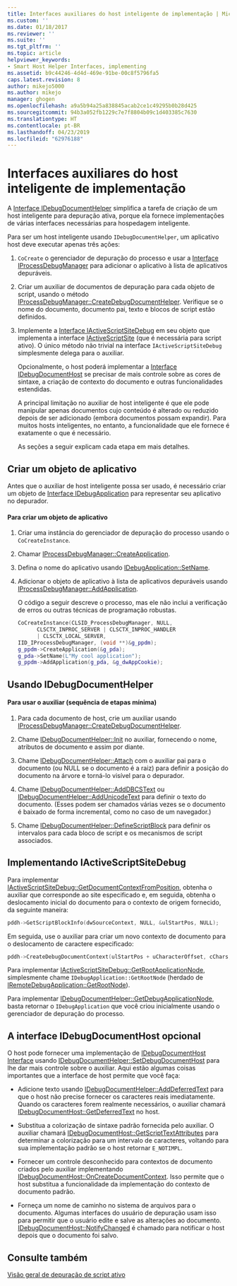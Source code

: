 ```yaml
---
title: Interfaces auxiliares do host inteligente de implementação | Microsoft Docs
ms.custom: ''
ms.date: 01/18/2017
ms.reviewer: ''
ms.suite: ''
ms.tgt_pltfrm: ''
ms.topic: article
helpviewer_keywords:
- Smart Host Helper Interfaces, implementing
ms.assetid: b9c44246-4d4d-469e-91be-00c8f5796fa5
caps.latest.revision: 8
author: mikejo5000
ms.author: mikejo
manager: ghogen
ms.openlocfilehash: a9a5b94a25a838845acab2ce1c49295b0b28d425
ms.sourcegitcommit: 94b3a052fb1229c7e7f8804b09c1d403385c7630
ms.translationtype: HT
ms.contentlocale: pt-BR
ms.lasthandoff: 04/23/2019
ms.locfileid: "62976188"
---
```

# <a name="implementing-smart-host-helper-interfaces"></a>Interfaces auxiliares do host inteligente de implementação
A [Interface IDebugDocumentHelper](../winscript/reference/idebugdocumenthelper-interface.md) simplifica a tarefa de criação de um host inteligente para depuração ativa, porque ela fornece implementações de várias interfaces necessárias para hospedagem inteligente.  
  
 Para ser um host inteligente usando `IDebugDocumentHelper`, um aplicativo host deve executar apenas três ações:  
  
1. `CoCreate` o gerenciador de depuração do processo e usar a [Interface IProcessDebugManager](../winscript/reference/iprocessdebugmanager-interface.md) para adicionar o aplicativo à lista de aplicativos depuráveis.  
  
2. Criar um auxiliar de documentos de depuração para cada objeto de script, usando o método [IProcessDebugManager::CreateDebugDocumentHelper](../winscript/reference/iprocessdebugmanager-createdebugdocumenthelper.md). Verifique se o nome do documento, documento pai, texto e blocos de script estão definidos.  
  
3. Implemente a [Interface IActiveScriptSiteDebug](../winscript/reference/iactivescriptsitedebug-interface.md) em seu objeto que implementa a interface [IActiveScriptSite](../winscript/reference/iactivescriptsite.md) (que é necessária para script ativo). O único método não trivial na interface `IActiveScriptSiteDebug` simplesmente delega para o auxiliar.  
  
   Opcionalmente, o host poderá implementar a [Interface IDebugDocumentHost](../winscript/reference/idebugdocumenthost-interface.md) se precisar de mais controle sobre as cores de sintaxe, a criação de contexto do documento e outras funcionalidades estendidas.  
  
   A principal limitação no auxiliar de host inteligente é que ele pode manipular apenas documentos cujo conteúdo é alterado ou reduzido depois de ser adicionado (embora documentos possam expandir). Para muitos hosts inteligentes, no entanto, a funcionalidade que ele fornece é exatamente o que é necessário.  
  
   As seções a seguir explicam cada etapa em mais detalhes.  
  
## <a name="create-an-application-object"></a>Criar um objeto de aplicativo  
 Antes que o auxiliar de host inteligente possa ser usado, é necessário criar um objeto de [Interface IDebugApplication](../winscript/reference/idebugapplication-interface.md) para representar seu aplicativo no depurador.  
  
#### <a name="to-create-an-application-object"></a>Para criar um objeto de aplicativo  
  
1. Criar uma instância do gerenciador de depuração do processo usando o `CoCreateInstance`.  
  
2. Chamar [IProcessDebugManager::CreateApplication](../winscript/reference/iprocessdebugmanager-createapplication.md).  
  
3. Defina o nome do aplicativo usando [IDebugApplication::SetName](../winscript/reference/idebugapplication-setname.md).  
  
4. Adicionar o objeto de aplicativo à lista de aplicativos depuráveis usando [IProcessDebugManager::AddApplication](../winscript/reference/iprocessdebugmanager-addapplication.md).  
  
     O código a seguir descreve o processo, mas ele não inclui a verificação de erros ou outras técnicas de programação robustas.  
  
    ```cpp
    CoCreateInstance(CLSID_ProcessDebugManager, NULL,  
          CLSCTX_INPROC_SERVER | CLSCTX_INPROC_HANDLER  
          | CLSCTX_LOCAL_SERVER,  
    IID_IProcessDebugManager, (void **)&g_ppdm);  
    g_ppdm->CreateApplication(&g_pda);  
    g_pda->SetName(L"My cool application");  
    g_ppdm->AddApplication(g_pda, &g_dwAppCookie);  
    ```  
  
## <a name="using-idebugdocumenthelper"></a>Usando IDebugDocumentHelper  
  
#### <a name="to-use-the-helper-minimal-sequence-of-steps"></a>Para usar o auxiliar (sequência de etapas mínima)  
  
1. Para cada documento de host, crie um auxiliar usando [IProcessDebugManager::CreateDebugDocumentHelper](../winscript/reference/iprocessdebugmanager-createdebugdocumenthelper.md).  
  
2. Chame [IDebugDocumentHelper::Init](../winscript/reference/idebugdocumenthelper-init.md) no auxiliar, fornecendo o nome, atributos de documento e assim por diante.  
  
3. Chame [IDebugDocumentHelper::Attach](../winscript/reference/idebugdocumenthelper-attach.md) com o auxiliar pai para o documento (ou NULL se o documento é a raiz) para definir a posição do documento na árvore e torná-lo visível para o depurador.  
  
4. Chame [IDebugDocumentHelper::AddDBCSText](../winscript/reference/idebugdocumenthelper-adddbcstext.md) ou [IDebugDocumentHelper::AddUnicodeText](../winscript/reference/idebugdocumenthelper-addunicodetext.md) para definir o texto do documento. (Esses podem ser chamados várias vezes se o documento é baixado de forma incremental, como no caso de um navegador.)  
  
5. Chame [IDebugDocumentHelper::DefineScriptBlock](../winscript/reference/idebugdocumenthelper-definescriptblock.md) para definir os intervalos para cada bloco de script e os mecanismos de script associados.  
  
## <a name="implementing-iactivescriptsitedebug"></a>Implementando IActiveScriptSiteDebug  
 Para implementar [IActiveScriptSiteDebug::GetDocumentContextFromPosition](../winscript/reference/iactivescriptsitedebug-getdocumentcontextfromposition.md), obtenha o auxiliar que corresponde ao site especificado e, em seguida, obtenha o deslocamento inicial do documento para o contexto de origem fornecido, da seguinte maneira:  
  
```cpp
pddh->GetScriptBlockInfo(dwSourceContext, NULL, &ulStartPos, NULL);  
```  
  
 Em seguida, use o auxiliar para criar um novo contexto de documento para o deslocamento de caractere especificado:  
  
```cpp
pddh->CreateDebugDocumentContext(ulStartPos + uCharacterOffset, cChars, &pddcNew);  
```  
  
 Para implementar [IActiveScriptSiteDebug::GetRootApplicationNode](../winscript/reference/iactivescriptsitedebug-getrootapplicationnode.md), simplesmente chame `IDebugApplication::GetRootNode` (herdado de [IRemoteDebugApplication::GetRootNode](../winscript/reference/iremotedebugapplication-getrootnode.md)).  
  
 Para implementar [IDebugDocumentHelper::GetDebugApplicationNode](../winscript/reference/idebugdocumenthelper-getdebugapplicationnode.md), basta retornar o `IDebugApplication` que você criou inicialmente usando o gerenciador de depuração do processo.  
  
## <a name="the-optional-idebugdocumenthost-interface"></a>A interface IDebugDocumentHost opcional  
 O host pode fornecer uma implementação de [IDebugDocumentHost Interface](../winscript/reference/idebugdocumenthost-interface.md) usando [IDebugDocumentHelper::SetDebugDocumentHost](../winscript/reference/idebugdocumenthelper-setdebugdocumenthost.md) para lhe dar mais controle sobre o auxiliar. Aqui estão algumas coisas importantes que a interface de host permite que você faça:  
  
- Adicione texto usando [IDebugDocumentHelper::AddDeferredText](../winscript/reference/idebugdocumenthelper-adddeferredtext.md) para que o host não precise fornecer os caracteres reais imediatamente. Quando os caracteres forem realmente necessários, o auxiliar chamará [IDebugDocumentHost::GetDeferredText](../winscript/reference/idebugdocumenthost-getdeferredtext.md) no host.  
  
- Substitua a colorização de sintaxe padrão fornecida pelo auxiliar. O auxiliar chamará [IDebugDocumentHost::GetScriptTextAttributes](../winscript/reference/idebugdocumenthost-getscripttextattributes.md) para determinar a colorização para um intervalo de caracteres, voltando para sua implementação padrão se o host retornar `E_NOTIMPL`.  
  
- Fornecer um controle desconhecido para contextos de documento criados pelo auxiliar implementando [IDebugDocumentHost::OnCreateDocumentContext](../winscript/reference/idebugdocumenthost-oncreatedocumentcontext.md). Isso permite que o host substitua a funcionalidade da implementação do contexto de documento padrão.  
  
- Forneça um nome de caminho no sistema de arquivos para o documento. Algumas interfaces do usuário de depuração usam isso para permitir que o usuário edite e salve as alterações ao documento. [IDebugDocumentHost::NotifyChanged](../winscript/reference/idebugdocumenthost-notifychanged.md) é chamado para notificar o host depois que o documento foi salvo.  
  
## <a name="see-also"></a>Consulte também  
 [Visão geral de depuração de script ativo](../winscript/active-script-debugging-overview.md)